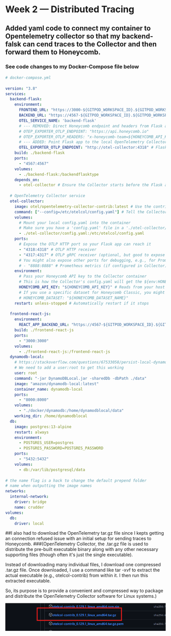 # Week 2 — Distributed Tracing
## Added yaml code to connect my container to Opentelemetry collector so that my backend-falsk can cend traces to the Collector and then forward them to Honeycomb.
### See code changes to my Docker-Compose file below
```yaml
# docker-compose.yml

version: "3.8"
services:
  backend-flask:
    environment:
      FRONTEND_URL: "https://3000-${GITPOD_WORKSPACE_ID}.${GITPOD_WORKSPACE_CLUSTER_HOST}"
      BACKEND_URL: "https://4567-${GITPOD_WORKSPACE_ID}.${GITPOD_WORKSPACE_CLUSTER_HOST}"
      OTEL_SERVICE_NAME: 'backend-flask'
      # --- REMOVED: Direct Honeycomb endpoint and headers from Flask app ---
      # OTEP_EXPORTER_OTLP_ENDPOINT: "https://api.honeycomb.io"
      # OTEP_EXPORTER_OTLP_HEADERS: "x-honeycomb-team=${HONEYCOMB_API_KEY}"
      # --- ADDED: Point Flask app to the local OpenTelemetry Collector service ---
      OTEL_EXPORTER_OTLP_ENDPOINT: "http://otel-collector:4318" # Flask app sends to the Collector service
    build: ./backend-flask
    ports:
      - "4567:4567"
    volumes:
      - ./backend-flask:/backendflasktype
    depends_on:
      - otel-collector # Ensure the Collector starts before the Flask app

  # OpenTelemetry Collector service
  otel-collector:
    image: otel/opentelemetry-collector-contrib:latest # Use the contrib image for more features
    command: ["--config=/etc/otelcol/config.yaml"] # Tell the Collector to use our mounted config
    volumes:
      # Mount your local config.yaml into the container
      # Make sure you have a 'config.yaml' file in a './otel-collector/' directory at your project root
      - ./otel-collector/config.yaml:/etc/otelcol/config.yaml
    ports:
      # Expose the OTLP HTTP port so your Flask app can reach it
      - "4318:4318" # OTLP HTTP receiver
      - "4317:4317" # OTLP gRPC receiver (optional, but good to expose if needed)
      # You might also expose other ports for debugging, e.g., for Prometheus exporter or zPages
      # - "8888:8888" # Prometheus metrics (if configured in Collector)
    environment:
      # Pass your Honeycomb API key to the Collector container
      # This is how the Collector's config.yaml will get the ${env:HONEYCOMB_API_KEY} value
      HONEYCOMB_API_KEY: "${HONEYCOMB_API_KEY}" # Reads from your host's environment variable
      # If you use a specific dataset for Honeycomb Classic, you might also pass it here
      # HONEYCOMB_DATASET: "${HONEYCOMB_DATASET_NAME}"
    restart: unless-stopped # Automatically restart if it stops

  frontend-react-js:
    environment:
      REACT_APP_BACKEND_URL: "https://4567-${GITPOD_WORKSPACE_ID}.${GITPOD_WORKSPACE_CLUSTER_HOST}"
    build: ./frontend-react-js
    ports:
      - "3000:3000"
    volumes:
      - ./frontend-react-js:/frontend-react-js
  dynamodb-local:
    # https://stackoverflow.com/questions/67533058/persist-local-dynamodb-data-in-volumes-lack-permission-unable-to-open-datba
    # We need to add a user:root to get this working
    user: root
    command: "-jar DynamoDBLocal.jar -sharedDb -dbPath ./data"
    image: "amazon/dynamodb-local:latest"
    container_name: dynamodb-local
    ports:
      - "8000:8000"
    volumes:
      - "./docker/dynamodb:/home/dynamodblocal/data"
    working_dir: /home/dynamodblocal
  db:
    image: postgres:13-alpine
    restart: always
    environment:
      - POSTGRES_USER=postgres
      - POSTGRES_PASSWORD=POSTGRES_PASSWORD
    ports:
      - "5432:5432"
    volumes:
      - db:/var/lib/postgresql/data

# the name flag is a hack to change the default prepend folder
# name when outputting the image names
networks:
  internal-network:
    driver: bridge
    name: crudder
volumes:
  db:
    driver: local
```

##I also had to download the OpenTelemetry tar.gz file since I kepts getting an connection refused issue with an initial setup for sending traces to Honeycomb.
###(OpenTelemetry Collector, the .tar.gz file is used to distribute the pre-built executable binary along with any other necessary supporting files (though often it's just the single executable).

Instead of downloading many individual files, I download one compressed .tar.gz file. Once downloaded, I use a command like tar -xvf to extract the actual executable (e.g., otelcol-contrib) from within it. I then run this extracted executable.

So, its purpose is to provide a convenient and compressed way to package and distribute the OpenTelemetry Collector software for Linux systems.)

![Open Telemetry .tar.gz file](https://github.com/Cfenton07/aws-bootcamp-cruddur-2023/blob/main/_docs/assets/Opentelemetry_Collector_2025-07-08%20122133.png)
